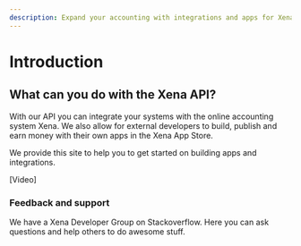 ```yaml
---
description: Expand your accounting with integrations and apps for Xena.
---
```


# Introduction

## What can you do with the Xena API?

With our API you can integrate your systems with the online accounting system Xena. We also allow for external developers to build, publish and earn money with their own apps in the Xena App Store.

We provide this site to help you to get started on building apps and integrations. 

\[Video\]

### Feedback and support

We have a Xena Developer Group on Stackoverflow. Here you can ask questions and help others to do awesome stuff.

